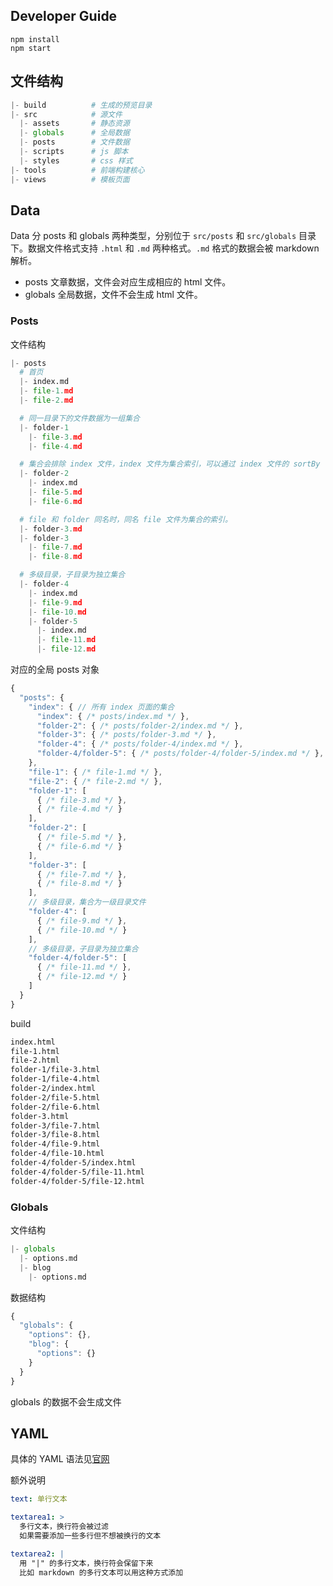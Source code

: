 ## Developer Guide

```
npm install
npm start
```

## 文件结构

```py
|- build          # 生成的预览目录
|- src            # 源文件
  |- assets       # 静态资源
  |- globals      # 全局数据
  |- posts        # 文件数据
  |- scripts      # js 脚本
  |- styles       # css 样式
|- tools          # 前端构建核心
|- views          # 模板页面
```

## Data

Data 分 posts 和 globals 两种类型，分别位于 `src/posts` 和 `src/globals` 目录下。数据文件格式支持 `.html` 和 `.md` 两种格式。`.md` 格式的数据会被 markdown 解析。

- posts 文章数据，文件会对应生成相应的 html 文件。
- globals 全局数据，文件不会生成 html 文件。

### Posts

文件结构

```python
|- posts
  # 首页
  |- index.md
  |- file-1.md
  |- file-2.md

  # 同一目录下的文件数据为一组集合
  |- folder-1           
    |- file-3.md
    |- file-4.md

  # 集合会排除 index 文件，index 文件为集合索引，可以通过 index 文件的 sortBy 字段设置集合的排序情况
  |- folder-2
    |- index.md
    |- file-5.md
    |- file-6.md

  # file 和 folder 同名时，同名 file 文件为集合的索引。
  |- folder-3.md
  |- folder-3
    |- file-7.md
    |- file-8.md

  # 多级目录，子目录为独立集合
  |- folder-4
    |- index.md
    |- file-9.md
    |- file-10.md
    |- folder-5
      |- index.md
      |- file-11.md
      |- file-12.md
```

对应的全局 posts 对象

```js
{
  "posts": {
    "index": { // 所有 index 页面的集合
      "index": { /* posts/index.md */ },
      "folder-2": { /* posts/folder-2/index.md */ },
      "folder-3": { /* posts/folder-3.md */ },
      "folder-4": { /* posts/folder-4/index.md */ },
      "folder-4/folder-5": { /* posts/folder-4/folder-5/index.md */ },
    },
    "file-1": { /* file-1.md */ },
    "file-2": { /* file-2.md */ },
    "folder-1": [
      { /* file-3.md */ },
      { /* file-4.md */ }
    ],
    "folder-2": [
      { /* file-5.md */ },
      { /* file-6.md */ }
    ],
    "folder-3": [
      { /* file-7.md */ },
      { /* file-8.md */ }
    ],
    // 多级目录，集合为一级目录文件
    "folder-4": [
      { /* file-9.md */ },
      { /* file-10.md */ }
    ],
    // 多级目录，子目录为独立集合
    "folder-4/folder-5": [
      { /* file-11.md */ },
      { /* file-12.md */ }
    ]
  }
}
```

build

```html
index.html
file-1.html
file-2.html
folder-1/file-3.html
folder-1/file-4.html
folder-2/index.html
folder-2/file-5.html
folder-2/file-6.html
folder-3.html
folder-3/file-7.html
folder-3/file-8.html
folder-4/file-9.html
folder-4/file-10.html
folder-4/folder-5/index.html
folder-4/folder-5/file-11.html
folder-4/folder-5/file-12.html
```

### Globals

文件结构

```python
|- globals
  |- options.md
  |- blog
    |- options.md
```

数据结构

```js
{
  "globals": {
    "options": {},
    "blog": {
      "options": {}
    }
  }
}
```

globals 的数据不会生成文件

## YAML

具体的 YAML 语法见[官网](http://yaml.org/spec/1.2/spec.html#Preview)

额外说明

```yml
text: 单行文本

textarea1: > 
  多行文本，换行符会被过滤
  如果需要添加一些多行但不想被换行的文本

textarea2: |
  用 "|" 的多行文本，换行符会保留下来
  比如 markdown 的多行文本可以用这种方式添加
```
